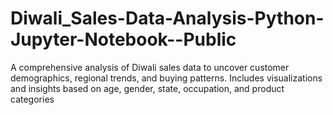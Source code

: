 # Diwali_Sales-Data-Analysis-Python-Jupyter-Notebook--Public
A comprehensive analysis of Diwali sales data to uncover customer demographics, regional trends, and buying patterns. Includes visualizations and insights based on age, gender, state, occupation, and product categories
